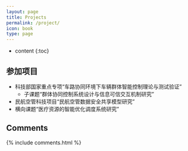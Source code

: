 ```yaml
---
layout: page
title: Projects
permalink: /project/
icon: book
type: page
---
```


* content
{:toc}

## 参加项目

+ 科技部国家重点专项“车路协同环境下车辆群体智能控制理论与测试验证”
  + 子课题“群体协同控制系统设计与信息可信交互机制研究”
+ 民航空管科技项目“民航空管数据安全共享模型研究”
+ 横向课题“医疗资源的智能优化调度系统研究”


## Comments

{% include comments.html %}
